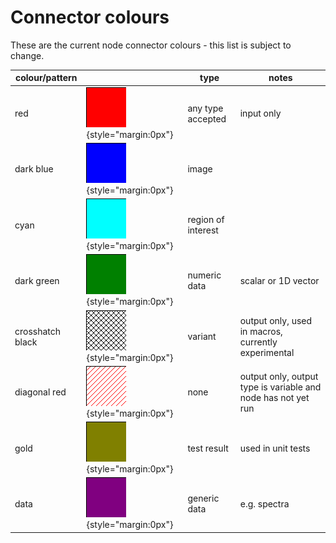 # Connector colours

These are the current node connector colours - this list is subject to change.

|colour/pattern||type|notes|
|-----------|------|-------|----|
|red|![](conn_any.png){style="margin:0px"}|any type accepted|input only|
|dark blue|![](conn_img.png){style="margin:0px"}|image||
|cyan|![](conn_roi.png){style="margin:0px"}|region of interest||
|dark green|![](conn_number.png){style="margin:0px"}|numeric data|scalar or 1D vector|
|crosshatch black|![](conn_variant.png){style="margin:0px"}|variant|output only, used in macros, currently experimental|
|diagonal red|![](conn_none.png){style="margin:0px"}|none|output only, output type is variable and node has not yet run|
|gold|![](conn_testresult.png){style="margin:0px"}|test result|used in unit tests|
|data|![](conn_data.png){style="margin:0px"}|generic data|e.g. spectra|

